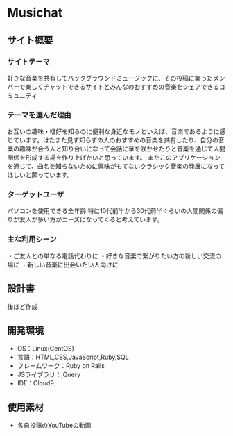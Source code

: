 # Musichat

## サイト概要
### サイトテーマ
好きな音楽を共有してバックグラウンドミュージックに、その投稿に集ったメンバーで楽しくチャットできるサイトとみんなのおすすめの音楽をシェアできるコミュニティ

### テーマを選んだ理由
お互いの趣味・嗜好を知るのに便利な身近なモノといえば、音楽であるように感じています。はたまた見ず知らずの人のおすすめの音楽を共有したり、自分の音楽の趣味が合う人と知り合いになって会話に華を咲かせたりと音楽を通じて人間関係を形成する場を作り上げたいと思っています。
またこのアプリケーションを通じて、曲名を知らないために興味がもてないクラシック音楽の発展になってほしいと願っています。


### ターゲットユーザ
パソコンを使用できる全年齢
特に10代前半から30代前半ぐらいの人間関係の偏りが友人が多い方がニーズになってくると考えています。

### 主な利用シーン
・ご友人との単なる電話代わりに
・好きな音楽で繋がりたい方の新しい交流の場に
・新しい音楽に出会いたい人向けに

## 設計書
後ほど作成

## 開発環境
- OS：Linux(CentOS)
- 言語：HTML,CSS,JavaScript,Ruby,SQL
- フレームワーク：Ruby on Rails
- JSライブラリ：jQuery
- IDE：Cloud9

## 使用素材
- 各自投稿のYouTubeの動画